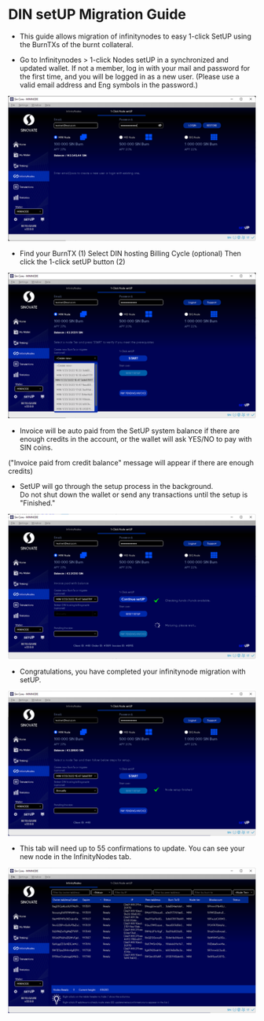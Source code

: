 # DIN setUP Migration Guide





- This guide allows migration of infinitynodes to easy 1-click SetUP using the BurnTXs of the burnt collateral.



- Go to Infinitynodes > 1-click Nodes setUP in a synchronized and updated wallet. If not a member, log in with your mail and password for the first time, and you will be logged in as a new user. (Please use a valid email address and Eng symbols in the password.)



![Image for post](assets/img/misc/in_wallet_setup_01.png)





- Find your BurnTX (1) Select DIN hosting Billing Cycle (optional) Then click the 1-click setUP button (2)



![Image for post](assets/img/misc/in_wallet_migrate_setup_02.png)




- Invoice will be auto paid from the SetUP system balance if there are enough credits in the account, or the wallet will ask YES/NO to pay with SIN coins.

("Invoice paid from credit balance" message will appear if there are enough credits)

  

- SetUP will go through the setup process in the background.  
 Do not shut down the wallet or send any transactions until the setup is "Finished."

  



![Image for post](assets/img/misc/in_wallet_migrate_setup_03.png)

  
  

- Congratulations, you have completed your infinitynode migration with setUP.



![Image for post](assets/img/misc/in_wallet_migrate_setup_04.png)




- This tab will need up to 55 confirmations to update. You can see your new node in the InfinityNodes tab. 

  

![Image for post](assets/img/misc/in_wallet_migrate_setup_05.png)

